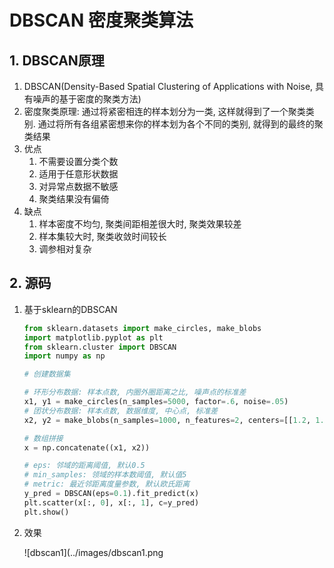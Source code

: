 # DBSCAN 密度聚类算法

## 1. DBSCAN原理

1. DBSCAN(Density-Based Spatial Clustering of Applications with Noise, 具有噪声的基于密度的聚类方法)
2. 密度聚类原理: 通过将紧密相连的样本划分为一类, 这样就得到了一个聚类类别. 通过将所有各组紧密想来你的样本划为各个不同的类别, 就得到的最终的聚类结果
3. 优点
   1. 不需要设置分类个数
   2. 适用于任意形状数据
   3. 对异常点数据不敏感
   4. 聚类结果没有偏倚
4. 缺点
   1. 样本密度不均匀, 聚类间距相差很大时, 聚类效果较差
   2. 样本集较大时, 聚类收敛时间较长
   3. 调参相对复杂

## 2. 源码

1. 基于sklearn的DBSCAN

   ```python
   from sklearn.datasets import make_circles, make_blobs
   import matplotlib.pyplot as plt
   from sklearn.cluster import DBSCAN
   import numpy as np

   # 创建数据集

   # 环形分布数据: 样本点数, 内圈外圈距离之比, 噪声点的标准差
   x1, y1 = make_circles(n_samples=5000, factor=.6, noise=.05)
   # 团状分布数据: 样本点数, 数据维度, 中心点, 标准差
   x2, y2 = make_blobs(n_samples=1000, n_features=2, centers=[[1.2, 1.2]], cluster_std=[.1])

   # 数组拼接
   x = np.concatenate((x1, x2))

   # eps: 邻域的距离阈值, 默认0.5
   # min_samples: 领域的样本数阈值, 默认值5
   # metric: 最近邻距离度量参数, 默认欧氏距离
   y_pred = DBSCAN(eps=0.1).fit_predict(x)
   plt.scatter(x[:, 0], x[:, 1], c=y_pred)
   plt.show()

   ```

2. 效果

   ![dbscan1](../images/dbscan1.png
